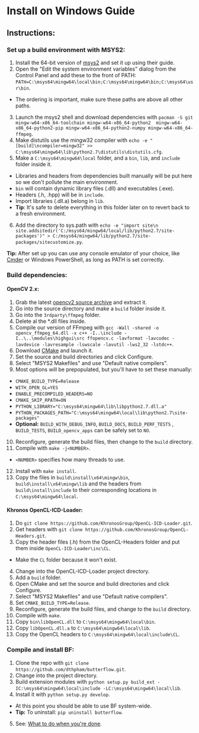 # Install on Windows Guide

## Instructions:
### Set up a build environment with MSYS2:
1. Install the 64-bit version of [msys2](https://msys2.github.io/) and set it up using their guide.
2. Open the "Edit the system environment variables" dialog from the Control Panel and add these to the front of PATH: `PATH=C:\msys64\mingw64\local\bin;C:\msys64\mingw64\bin;C:\msys64\usr\bin`.
 * The ordering is important, make sure these paths are above all other paths.
3. Launch the msys2 shell and download dependencies with `pacman -S git mingw-w64-x86_64-toolchain mingw-w64-x86_64-python2  mingw-w64-x86_64-python2-pip mingw-w64-x86_64-python2-numpy mingw-w64-x86_64-ffmpeg`.
4. Make distutils use the mingw32 compiler with `echo -e "[build]\ncompiler=mingw32" >> C:\msys64\mingw64\lib\python2.7\distutils\distutils.cfg`.
5. Make a `C:\msys64\mingw64\local` folder, and a `bin`, `lib`, and `include` folder inside it.
 * Libraries and headers from dependencies built manually will be put here so we don't pollute the main environment.
 * `bin` will contain dynamic library files (.dll) and executables (.exe).
 * Headers (.h, .hpp) will be in `include`.
 * Import libraries (.dll.a) belong in `lib`.
 * **Tip**: It's safe to delete everything in this folder later on to revert back to a fresh environment.
6. Add the directory to sys.path with `echo -e "import site\n
site.addsitedir('C:/msys64/mingw64/local/lib/python2.7/site-packages')" > C:/msys64/mingw64/lib/python2.7/site-packages/sitecustomize.py`.

 **Tip:** After set up you can use any console emulator of your choice, like [Cmder](http://cmder.net/) or Windows PowerShell, as long as PATH is set correctly.

### Build dependencies:

#### OpenCV 2.x:
1. Grab the latest [opencv2 source archive](https://github.com/opencv/opencv/releases) and extract it.
2. Go into the source directory and make a `build` folder inside it.
3. Go into the `3rdparty\ffmpeg` folder.
4. Delete al the \*.dll files inside.
5. Compile our version of FFmpeg with `gcc -Wall -shared -o opencv_ffmpeg_64.dll -x c++ -I..\include -I..\..\modules\highgui\src ffopencv.c -lavformat -lavcodec -lavdevice -lavresample -lswscale -lavutil -lws2_32 -lstdc++`.
6. Download [CMake](https://cmake.org/) and launch it.
7. Set the source and build directories and click Configure.
8. Select "MSYS2 Makefiles" and use "Default native compilers".
9. Most options will be prepopulated, but you'll have to set these manually:
 * `CMAKE_BUILD_TYPE=Release`
 * `WITH_OPEN_GL=YES`
 * `ENABLE_PRECOMPILED_HEADERS=NO`
 * `CMAKE_SKIP_RPATH=ON`
 * `PYTHON_LIBRARY="C:\msys64\mingw64\lib\libpython2.7.dll.a"`
 * `PYTHON_PACKAGES_PATH="C:\msys64\mingw64\local\lib\python2.7\site-packages"`
 * **Optional:** `BUILD_WITH_DEBUG_INFO`, `BUILD_DOCS`, `BUILD_PERF_TESTS` , `BUILD_TESTS`, `BUILD_opencv_apps` can be safely set to `NO`.
10. Reconfigure, generate the build files, then change to the `build` directory.
11. Compile with `make -j<NUMBER>`.
  * `<NUMBER>` specifies how many threads to use.
12. Install with `make install`.
13. Copy the files in `build\install\x64\mingw\bin`, `build\install\x64\mingw\lib` and the headers from `build\install\include` to their corresponding locations in `C:\msys64\mingw64\local`.

#### Khronos OpenCL-ICD-Loader:
1. Do `git clone https://github.com/KhronosGroup/OpenCL-ICD-Loader.git`.
2. Get headers with `git clone https://github.com/KhronosGroup/OpenCL-Headers.git`.
3. Copy the header files (.h) from the OpenCL-Headers folder and put them inside `OpenCL-ICD-Loader\inc\CL`.
 * Make the `CL` folder because it won't exist.
4. Change into the OpenCL-ICD-Loader project directory.
5. Add a `build` folder.
6. Open CMake and set the source and build directories and click Configure.
7. Select "MSYS2 Makefiles" and use "Default native compilers".
8. Set `CMAKE_BUILD_TYPE=Release`.
9. Reconfigure, generate the build files, and change to the `build` directory.
10. Compile with `make`.
11. Copy `bin\libOpenCL.dll` to `C:\msys64\mingw64\local\bin`.
12. Copy `libOpenCL.dll.a` to `C:\msys64\mingw64\local\lib`.
13. Copy the OpenCL headers to `C:\msys64\mingw64\local\include\CL`.

### Compile and install BF:
1. Clone the repo with `git clone https://github.com/dthpham/butterflow.git`.
2. Change into the project directory.
3. Build extension modules with `python setup.py build_ext -IC:\msys64\mingw64\local\include -LC:\msys64\mingw64\local\lib`.
4. Install it with `python setup.py develop`.
 * At this point you should be able to use BF system-wide.
 * **Tip:** To uninstall: `pip uninstall butterflow`.
5. See: [What to do when you're done](Install-From-Source-Guide.md#what-to-do-when-youre-done).
